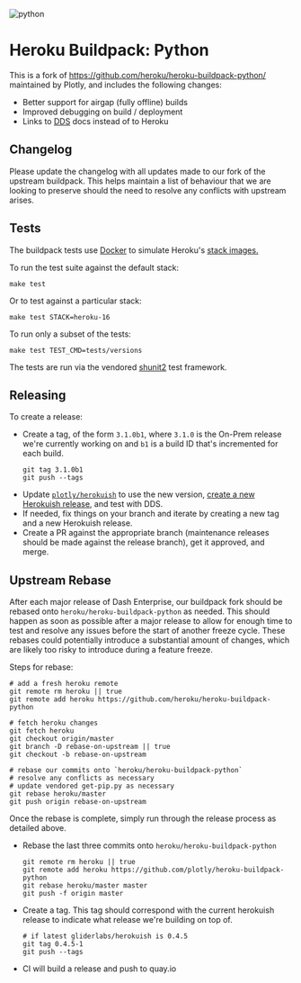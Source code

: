 ![python](https://cloud.githubusercontent.com/assets/51578/13712821/b68a42ce-e793-11e5-96b0-d8eb978137ba.png)

# Heroku Buildpack: Python

This is a fork of https://github.com/heroku/heroku-buildpack-python/ maintained
by Plotly, and includes the following changes:

* Better support for airgap (fully offline) builds
* Improved debugging on build / deployment
* Links to [DDS](https://dash.plot.ly/dash-deployment-server) docs instead of
to Heroku

## Changelog

Please update the changelog with all updates made to our fork of the upstream buildpack.
This helps maintain a list of behaviour that we are looking to preserve should the need
to resolve any conflicts with upstream arises.

## Tests

The buildpack tests use [Docker](https://www.docker.com/) to simulate
Heroku's [stack images.](https://devcenter.heroku.com/articles/stack)

To run the test suite against the default stack:

```
make test
```

Or to test against a particular stack:

```
make test STACK=heroku-16
```

To run only a subset of the tests:

```
make test TEST_CMD=tests/versions
```

The tests are run via the vendored
[shunit2](https://github.com/kward/shunit2)
test framework.

## Releasing

To create a release:

- Create a tag, of the form `3.1.0b1`, where `3.1.0` is the On-Prem release
we're currently working on and `b1` is a build ID that's incremented for
each build.
    ```shell
    git tag 3.1.0b1
    git push --tags
    ```
- Update
[`plotly/herokuish`](https://github.com/plotly/herokuish/blob/master/Dockerfile)
to use the new version,
[create a new Herokuish release](https://github.com/plotly/herokuish#releasing),
and test with DDS.
- If needed, fix things on your branch and iterate by creating a new tag and
a new Herokuish release.
- Create a PR against the appropriate branch (maintenance releases should be made
against the release branch), get it approved, and merge.

## Upstream Rebase

After each major release of Dash Enterprise, our buildpack fork should be
rebased onto `heroku/heroku-buildpack-python` as needed. This should happen
as soon as possible after a major release to allow for enough time to test
and resolve any issues before the start of another freeze cycle. These
rebases could potentially introduce a substantial amount of changes,
which are likely too risky to introduce during a feature freeze.

Steps for rebase:

    # add a fresh heroku remote
    git remote rm heroku || true
    git remote add heroku https://github.com/heroku/heroku-buildpack-python

    # fetch heroku changes
    git fetch heroku
    git checkout origin/master
    git branch -D rebase-on-upstream || true
    git checkout -b rebase-on-upstream

    # rebase our commits onto `heroku/heroku-buildpack-python`
    # resolve any conflicts as necessary
    # update vendored get-pip.py as necessary
    git rebase heroku/master
    git push origin rebase-on-upstream

Once the rebase is complete, simply run through the release process as detailed above.
- Rebase the last three commits onto `heroku/heroku-buildpack-python`
    ```shell
    git remote rm heroku || true
    git remote add heroku https://github.com/plotly/heroku-buildpack-python
    git rebase heroku/master master
    git push -f origin master
    ```
- Create a tag. This tag should correspond with the current herokuish release to indicate what release we're building on top of.
    ```shell
    # if latest gliderlabs/herokuish is 0.4.5
    git tag 0.4.5-1
    git push --tags
    ```
- CI will build a release and push to quay.io
